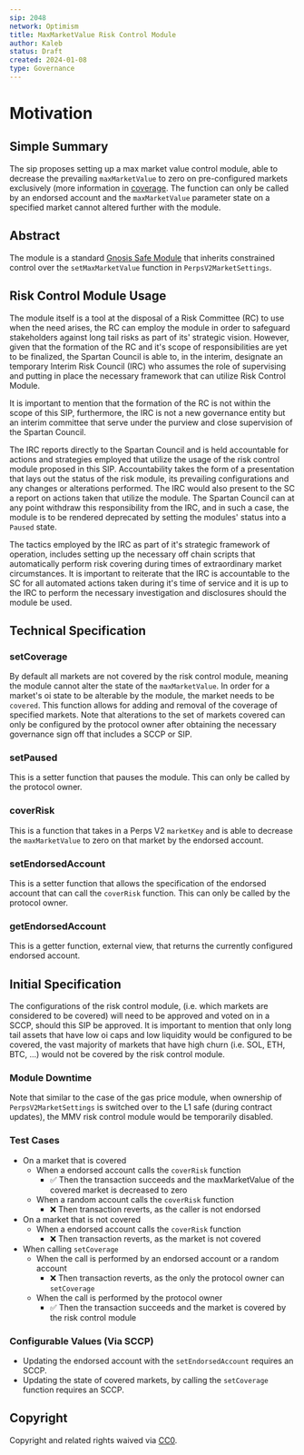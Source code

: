 ```yaml
---
sip: 2048
network: Optimism
title: MaxMarketValue Risk Control Module
author: Kaleb
status: Draft
created: 2024-01-08
type: Governance
---
```


# Motivation
<!--You can leave these HTML comments in your merged SIP and delete the visible duplicate text guides, they will not appear and may be helpful to refer to if you edit it again. This is the suggested template for new SIPs. Note that an SIP number will be assigned by an editor. When opening a pull request to submit your SIP, please use an abbreviated title in the filename, `sip-draft_title_abbrev.md`. The title should be 44 characters or less.-->

## Simple Summary
<!--"If you can't explain it simply, you don't understand it well enough." Simply describe the outcome the proposed changes intends to achieve. This should be non-technical and accessible to a casual community member.-->

The sip proposes setting up a max market value control module, able to decrease the prevailing `maxMarketValue` to zero on pre-configured markets exclusively (more information in [coverage](#setcoverage). The function can only be called by an endorsed account and the `maxMarketValue` parameter state on a specified market cannot altered further with the module.

## Abstract

<!--A short (~200 word) description of the proposed change, the abstract should clearly describe the proposed change. This is what *will* be done if the SIP is implemented, not *why* it should be done or *how* it will be done. If the SIP proposes deploying a new contract, write, "we propose to deploy a new contract that will do x".-->

The module is a standard [Gnosis Safe Module](https://docs.safe.global/safe-smart-account/modules) that inherits constrained control over the `setMaxMarketValue` function in `PerpsV2MarketSettings`.

## Risk Control Module Usage

The module itself is a tool at the disposal of a Risk Committee (RC) to use when the need arises, the RC can employ the module in order to safeguard stakeholders against long tail risks as part of its' strategic vision. However, given that the formation of the RC and it's scope of responsibilities are yet to be finalized, the Spartan Council is able to, in the interim, designate an temporary Interim Risk Council (IRC) who assumes the role of supervising and putting in place the necessary framework that can utilize Risk Control Module. 

It is important to mention that the formation of the RC is not within the scope of this SIP, furthermore, the IRC is not a new governance entity but an interim committee that serve under the purview and close supervision of the Spartan Council. 

The IRC reports directly to the Spartan Council and is held accountable for actions and strategies employed that utilize the usage of the risk control module proposed in this SIP. Accountability takes the form of a presentation that lays out the status of the risk module, its prevailing configurations and any changes or alterations performed. The IRC would also present to the SC a report on actions taken that utilize the module. The Spartan Council can at any point withdraw this responsibility from the IRC, and in such a case, the module is to be rendered deprecated by setting the modules' status into a `Paused` state.

The tactics employed by the IRC as part of it's strategic framework of operation, includes setting up the necessary off chain scripts that automatically perform risk covering during times of extraordinary market circumstances. It is important to reiterate that the IRC is accountable to the SC for all automated actions taken during it's time of service and it is up to the IRC to perform the necessary investigation and disclosures should the module be used.


## Technical Specification

### **setCoverage**
By default all markets are not covered by the risk control module, meaning the module cannot alter the state of the `maxMarketValue`. In order for a market's oi state to be alterable by the module, the market needs to be `covered`. This function allows for adding and removal of the coverage of specified markets. Note that alterations to the set of markets covered can only be configured by the protocol owner after obtaining the necessary governance sign off that includes a SCCP or SIP.

### **setPaused**
This is a setter function that pauses the module. This can only be called by the protocol owner.

### **coverRisk**
This is a function that takes in a Perps V2 `marketKey` and is able to decrease the `maxMarketValue` to zero on that market by the endorsed account.

### **setEndorsedAccount**
This is a setter function that allows the specification of the endorsed account that can call the `coverRisk` function. This can only be called by the protocol owner.

### **getEndorsedAccount**
This is a getter function, external view, that returns the currently configured endorsed account.


## Initial Specification
The configurations of the risk control module, (i.e. which markets are considered to be covered) will need to be approved and voted on in a SCCP, should this SIP be approved. It is important to mention that only long tail assets that have low oi caps and low liquidity would be configured to be covered, the vast majority of markets that have high churn (i.e. SOL, ETH, BTC, ...) would not be covered by the risk control module.

### Module Downtime
Note that similar to the case of the gas price module, when ownership of `PerpsV2MarketSettings` is switched over to the L1 safe (during contract updates), the MMV risk control module would be temporarily disabled.  

### Test Cases

<!--Test cases for an implementation are mandatory for SIPs but can be included with the implementation..-->
- On a market that is covered
    - When a endorsed account calls the `coverRisk`  function
        - ✅ Then the transaction succeeds and the maxMarketValue of the covered market is decreased to zero
    - When a random  account calls the `coverRisk`  function
        - ❌ Then transaction reverts, as the caller is not endorsed
- On a market that is not covered
    - When a endorsed account calls the `coverRisk`  function
        - ❌ Then transaction reverts, as the market is not covered
- When calling `setCoverage`
    - When the call is performed by an endorsed account or a random account
        - ❌ Then transaction reverts, as the only the protocol owner can `setCoverage`
    - When the call is performed by the protocol owner
        - ✅ Then the transaction succeeds and the market is covered by the risk control module


### Configurable Values (Via SCCP)

<!--Please list all values configurable via SCCP under this implementation.-->
- Updating the endorsed account with the `setEndorsedAccount` requires an SCCP.
- Updating the state of covered markets, by calling the `setCoverage` function requires an SCCP.

## Copyright

Copyright and related rights waived via [CC0](https://creativecommons.org/publicdomain/zero/1.0/).